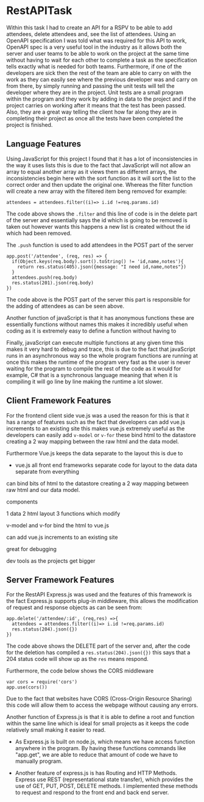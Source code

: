 RestAPITask
===========

Within this task I had to create an API for a RSPV to be able to add attendees, delete attendees and, see the list of attendees. Using an OpenAPI specification I was told what was required for this API to work, OpenAPI spec is a very useful tool in the industry as it allows both the server and user teams to be able to work on the project at the same time without having to wait for each other to complete a task as the specification tells exactly what is needed for both teams. Furthermore, if one of the developers are sick then the rest of the team are able to carry on with the work as they can easily see where the previous developer was and carry on from there, by simply running and passing the unit tests will tell the developer where they are in the project. Unit tests are a small program within the program and they work by adding in data to the project and if the project carries on working after it means that the test has been passed. Also, they are a great way telling the client how far along they are in completing their project as once all the tests have been completed the project is finished. 

Language Features
------------------

Using JavaScript for this project I found that it has a lot of inconsistencies in the way it uses lists this is due to the fact that JavaScript will not allow an array to equal another array as it views them as different arrays, the inconsistencies begin here with the sort function as it will sort the list to the correct order and then update the original one. Whereas the filter function will create a new array with the filtered item beng removed for example:

```
attendees = attendees.filter((i)=> i.id !=req.params.id)
```

The code above shows the ```.filter``` and this line of code is in the delete part of the server and essentially says the id which is going to be removed is taken out however wants this happens a new list is created without the id which had been removed. 

The ```.push``` function is used to add attendees in the POST part of the server

```
app.post('/attendee', (req, res) => {
  if(Object.keys(req.body).sort().toString() != 'id,name,notes'){
    return res.status(405).json({message: "I need id,name,notes"})
  }
  attendees.push(req.body)
  res.status(201).json(req.body)
})
```

The code above is the POST part of the server this part is responsible for the adding of attendees as can be seen above.

Another function of javaScript is that it has anonymous functions these are essentially functions without names this makes it incredibly useful when coding as it is extremely easy to define a function without having to 

Finally, javaScript can execute multiple functions at any given time this makes it very hard to debug and trace, this is due to the fact that javaScript runs in an asynchronous way so the whole program functions are running at once this makes the runtime of the program very fast as the user is never waiting for the program to compile the rest of the code as it would for example, C# that is a synchronous language meaning that when it is compiling it will go line by line making the runtime a lot slower.

Client Framework Features
-------------------------

For the frontend client side vue.js was a used the reason for this is that it has a range of features such as the fact that developers can add vue.js increments to an existing site this makes vue.js extremely useful as the developers can easily add ```v-model``` or ```v-for``` these bind html to the datastore creating a 2 way mapping between the raw html and the data model.

Furthermore Vue.js keeps the data separate to the layout this is due to 


 

- vue.js
all front end  frameworks separate code for layout to the data 
data separate from everything 

can bind bits of html to the datastore creating a 2 way mapping between raw html and our data model. 

components 

1 data
2 html layout
3 functions which modify    

v-model and v-for bind the html to vue.js

can add vue.js increments to an existing site 

great for debugging 

dev tools as the projects get bigger

Server Framework Features
-------------------------

For the RestAPI Express.js was used and the features of this framework is the fact Express.js supports plug-in middleware, this allows the modification of request and response objects as can be seen from:

```
app.delete('/attendee/:id', (req,res) =>{
  attendees = attendees.filter((i)=> i.id !=req.params.id)
  res.status(204).json({})
}) 
```

The code above shows the DELETE part of the server and, after the code for the deletion has compiled a ```res.status(204).json({})``` this says that a 204 status code will show up as the ```res``` means respond.

Furthermore, the code below shows the CORS middleware

```
var cors = require('cors')
app.use(cors())
```

Due to the fact that websites have CORS (Cross-Origin Resource Sharing) this code will allow them to access the webpage without causing any errors.

Another function of Express.js is that it is able to define a root and function within the same line which is ideal for small projects as it keeps the code relatively small making it easier to read.

- As Express.js is built on node.js, which means we have access function anywhere in the program. By having these functions commands like "app.get", we are able to reduce that amount of code we have to manually program.

- Another feature of express.js is has Routing and HTTP Methods. Express use REST (representational state transfer), which provides the use of GET, PUT, POST, DELETE methods. I implemented these methods to request and respond to the front end and back end server.